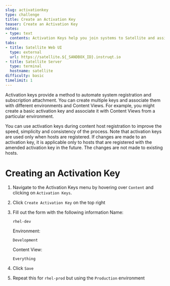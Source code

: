 ```yaml
---
slug: activationkey
type: challenge
title: Create an Activation Key
teaser: Create an Activation Key
notes:
- type: text
  contents: Activation Keys help you join systems to Satellite and assign repositories
tabs:
- title: Satellite Web UI
  type: external
  url: https://satellite.${_SANDBOX_ID}.instruqt.io
- title: Satellite Server
  type: terminal
  hostname: satellite
difficulty: basic
timelimit: 1
---
```

<!-- markdownlint-disable MD033 -->

Activation keys provide a method to automate system registration and subscription attachment. You can create multiple keys and associate them with different environments and Content Views. For example, you might create a basic activation key and associate it with Content Views from a particular environment.

You can use activation keys during content host registration to improve the speed, simplicity and consistency of the process. Note that activation keys are used only when hosts are registered. If changes are made to an activation key, it is applicable only to hosts that are registered with the amended activation key in the future. The changes are not made to existing hosts.

Creating an Activation Key
==========================

1. Navigate to the Activation Keys menu by hovering over `Content` and clicking on `Activation Keys`.

1. Click `Create Activation Key` on the top right

1. Fill out the form with the following information
    Name:
    ```
    rhel-dev
    ```
    Environment:
    ```
    Development
    ```
    Content View:
    ```
    Everything
    ```

1. Click `Save`

1. Repeat this for `rhel-prod` but using the `Production` environment
